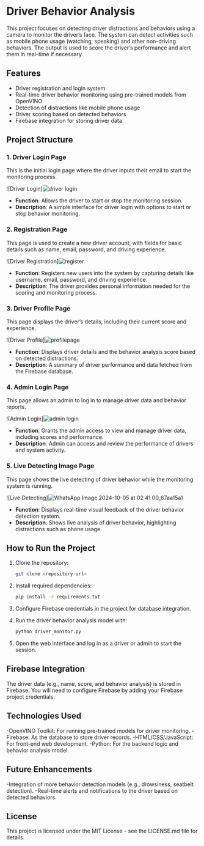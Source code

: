 # Driver Behavior Analysis

This project focuses on detecting driver distractions and behaviors using a camera to monitor the driver’s face. The system can detect activities such as mobile phone usage (watching, speaking) and other non-driving behaviors. The output is used to score the driver’s performance and alert them in real-time if necessary.

## Features

- Driver registration and login system
- Real-time driver behavior monitoring using pre-trained models from OpenVINO
- Detection of distractions like mobile phone usage
- Driver scoring based on detected behaviors
- Firebase integration for storing driver data

## Project Structure

### 1. Driver Login Page
This is the initial login page where the driver inputs their email to start the monitoring process.

![Driver Login]![driver login](https://github.com/user-attachments/assets/e8289ff6-fe94-4096-9d37-befdaeb88c09)



- **Function**: Allows the driver to start or stop the monitoring session.
- **Description**: A simple interface for driver login with options to start or stop behavior monitoring.

### 2. Registration Page
This page is used to create a new driver account, with fields for basic details such as name, email, password, and driving experience.

![Driver Registration]![register](https://github.com/user-attachments/assets/ba2abaaa-02eb-42b7-ba21-b4c323e74d0c)


- **Function**: Registers new users into the system by capturing details like username, email, password, and driving experience.
- **Description**: The driver provides personal information needed for the scoring and monitoring process.

### 3. Driver Profile Page
This page displays the driver’s details, including their current score and experience.

![Driver Profile]![profilepage](https://github.com/user-attachments/assets/49105bc1-296e-4724-b3ba-c098c1d06b0f)


- **Function**: Displays driver details and the behavior analysis score based on detected distractions.
- **Description**: A summary of driver performance and data fetched from the Firebase database.

### 4. Admin Login Page
This page allows an admin to log in to manage driver data and behavior reports.

![Admin Login]![admin login](https://github.com/user-attachments/assets/f3c4d631-ed69-4b2e-8118-ccc4b17c615a)


- **Function**: Grants the admin access to view and manage driver data, including scores and performance.
- **Description**: Admin can access and review the performance of drivers and system activity.

### 5. Live Detecting Image Page
This page shows the live detecting of driver behavior while the monitoring system is running.

![Live Detecting]![WhatsApp Image 2024-10-05 at 02 41 00_67aa15a1](https://github.com/user-attachments/assets/5d5336ce-f1ba-42c1-a6c2-c50f6697d3b8)

- **Function**: Displays real-time visual feedback of the driver behavior detection system.
- **Description**: Shows live analysis of driver behavior, highlighting distractions such as phone usage.

## How to Run the Project

1. Clone the repository:

   ```bash
   git clone <repository-url>
2. Install required dependencies:

   ```bash
   pip install -r requirements.txt
3. Configure Firebase credentials in the project for database integration.
4. Run the driver behavior analysis model with:
   ```bash
   python driver_monitor.py
5. Open the web interface and log in as a driver or admin to start the session.
## Firebase Integration
The driver data (e.g., name, score, and behavior analysis) is stored in Firebase. You will need to configure Firebase by adding your Firebase project credentials.

## Technologies Used
-OpenVINO Toolkit: For running pre-trained models for driver monitoring.
-Firebase: As the database to store driver records.
-HTML/CSS/JavaScript: For front-end web development.
-Python: For the backend logic and behavior analysis model.

## Future Enhancements
-Integration of more behavior detection models (e.g., drowsiness, seatbelt detection).
-Real-time alerts and notifications to the driver based on detected behaviors.

## License
This project is licensed under the MIT License - see the LICENSE.md file for details.

